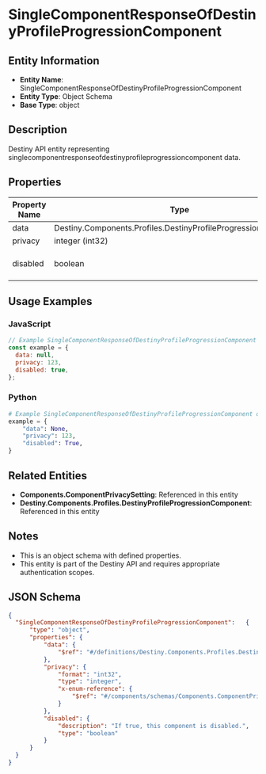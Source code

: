 # SingleComponentResponseOfDestinyProfileProgressionComponent

## Entity Information
- **Entity Name**: SingleComponentResponseOfDestinyProfileProgressionComponent
- **Entity Type**: Object Schema
- **Base Type**: object

## Description
Destiny API entity representing singlecomponentresponseofdestinyprofileprogressioncomponent data.

## Properties

| Property Name | Type | Description | Required |
|---------------|------|-------------|----------|
| data | Destiny.Components.Profiles.DestinyProfileProgressionComponent |  | No |
| privacy | integer (int32) |  | No |
| disabled | boolean | If true, this component is disabled. | No |

## Usage Examples

### JavaScript
```javascript
// Example SingleComponentResponseOfDestinyProfileProgressionComponent object
const example = {
  data: null,
  privacy: 123,
  disabled: true,
};
```

### Python
```python
# Example SingleComponentResponseOfDestinyProfileProgressionComponent object
example = {
    "data": None,
    "privacy": 123,
    "disabled": True,
}
```

## Related Entities
- **Components.ComponentPrivacySetting**: Referenced in this entity
- **Destiny.Components.Profiles.DestinyProfileProgressionComponent**: Referenced in this entity

## Notes
- This is an object schema with defined properties.
- This entity is part of the Destiny API and requires appropriate authentication scopes.

## JSON Schema
```json
{
  "SingleComponentResponseOfDestinyProfileProgressionComponent":   {
      "type": "object",
      "properties": {
          "data": {
              "$ref": "#/definitions/Destiny.Components.Profiles.DestinyProfileProgressionComponent"
          },
          "privacy": {
              "format": "int32",
              "type": "integer",
              "x-enum-reference": {
                  "$ref": "#/components/schemas/Components.ComponentPrivacySetting"
              }
          },
          "disabled": {
              "description": "If true, this component is disabled.",
              "type": "boolean"
          }
      }
  }
}
```

